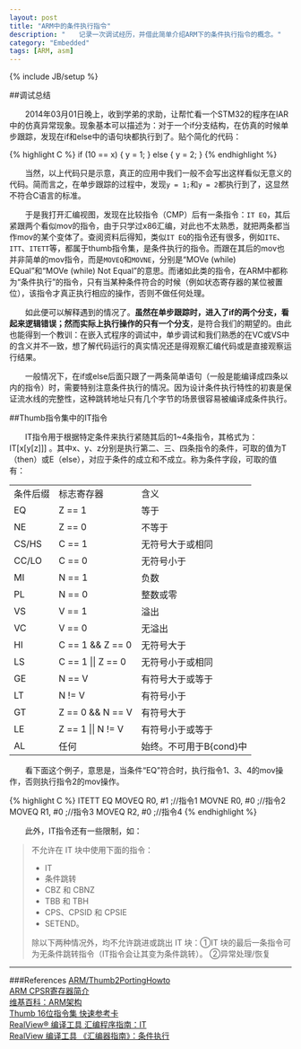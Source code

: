 ```yaml
---
layout: post
title: "ARM中的条件执行指令"
description: "　　记录一次调试经历，并借此简单介绍ARM下的条件执行指令的概念。"
category: "Embedded"
tags: [ARM, asm]
---
```

{% include JB/setup %}

##调试总结

　　2014年03月01日晚上，收到学弟的求助，让帮忙看一个STM32的程序在IAR中的仿真异常现象。现象基本可以描述为：对于一个if分支结构，在仿真的时候单步跟踪，发现在if和else中的语句块都执行到了。贴个简化的代码：

{% highlight C %}
if (10 == x)
{
    y = 1;
}
else
{
    y = 2;
}
{% endhighlight %}

　　当然，以上代码只是示意，真正的应用中我们一般不会写出这样看似无意义的代码。简而言之，在单步跟踪的过程中，发现`y = 1;`和`y = 2`都执行到了，这显然不符合C语言的标准。

　　于是我打开汇编视图，发现在比较指令（CMP）后有一条指令：`IT EQ`，其后紧跟两个看似mov的指令，由于只学过x86汇编，对此也不太熟悉，就把两条都当作mov的某个变体了。查阅资料后得知，类似`IT EQ`的指令还有很多，例如`ITE`、`ITT`、`ITETT`等，都属于thumb指令集，是条件执行的指令。而跟在其后的mov也并非简单的mov指令，而是`MOVEQ`和`MOVNE`，分别是“MOVe (while) EQual”和“MOVe (while) Not Equal”的意思。而诸如此类的指令，在ARM中都称为“条件执行”的指令，只有当某种条件符合的时候（例如状态寄存器的某位被置位），该指令才真正执行相应的操作，否则不做任何处理。

　　如此便可以解释遇到的情况了。**虽然在单步跟踪时，进入了if的两个分支，看起来逻辑错误；然而实际上执行操作的只有一个分支**，是符合我们的期望的。由此也能得到一个教训：在嵌入式程序的调试中，单步调试和我们熟悉的在VC或VS中的含义并不一致，想了解代码运行的真实情况还是得观察汇编代码或是直接观察运行结果。

　　一般情况下，在if或else后面只跟了一两条简单语句（一般是能编译成四条以内的指令）时，需要特别注意条件执行的情况。因为设计条件执行特性的初衷是保证流水线的完整性，这种跳转地址只有几个字节的场景很容易被编译成条件执行。

##Thumb指令集中的IT指令

　　IT指令用于根据特定条件来执行紧随其后的1~4条指令，其格式为： IT[x[y[z]]] <firstcond>。其中x、y、z分别是执行第二、三、四条指令的条件，可取的值为T（then）或E（else），对应于<firstcond>条件的成立和不成立。<firstcond>称为条件字段，可取的值有：

<table class="table table-bordered table-striped table-condensed">
 <tr>
  <td>条件后缀</td><td>标志寄存器</td><td>含义</td>
 </tr>
 <tr>
  <td>EQ</td><td>Z == 1</td><td>等于</td>
 </tr>
 <tr>
  <td>NE</td><td>Z == 0</td><td>不等于</td>
 </tr>
 <tr>
  <td>CS/HS</td><td>C == 1</td><td>无符号大于或相同</td>
 </tr>
 <tr>
  <td>CC/LO</td><td>C == 0</td><td>无符号小于</td>
 </tr>
 <tr>
  <td>MI</td><td>N == 1</td><td>负数</td>
 </tr>
 <tr>
  <td>PL</td><td>N == 0</td><td>整数或零</td>
 </tr>
 <tr>
  <td>VS</td><td>V == 1</td><td>溢出</td>
 </tr>
 <tr>
  <td>VC</td><td>V == 0</td><td>无溢出</td>
 </tr>
 <tr>
  <td>HI</td><td>C == 1 && Z == 0</td><td>无符号大于</td>
 </tr>
 <tr>
  <td>LS</td><td>C == 1 || Z == 0</td><td>无符号小于或相同</td>
 </tr>
 <tr>
  <td>GE</td><td>N == V</td><td>有符号大于或等于</td>
 </tr>
 <tr>
  <td>LT</td><td>N != V</td><td>有符号小于</td>
 </tr>
 <tr>
  <td>GT</td><td>Z == 0 && N == V</td><td>有符号大于</td>
 </tr>
 <tr>
  <td>LE</td><td>Z == 1 || N != V</td><td>有符号小于或等于</td>
 </tr>
 <tr>
  <td>AL</td><td>任何</td><td>始终。不可用于B{cond}中</td>
 </tr>
</table>

　　看下面这个例子，意思是，当条件“EQ”符合时，执行指令1、3、4的mov操作，否则执行指令2的mov操作。

{% highlight C %}
ITETT   EQ
MOVEQ   R0, #1  ;//指令1
MOVNE   R0, #0  ;//指令2
MOVEQ   R1, #0  ;//指令3
MOVEQ   R2, #0  ;//指令4
{% endhighlight %}

　　此外，IT指令还有一些限制，如：

>不允许在 IT 块中使用下面的指令：  
>
>    * IT  
>    * 条件跳转  
>    * CBZ 和 CBNZ  
>    * TBB 和 TBH  
>    * CPS、CPSID 和 CPSIE  
>    * SETEND。  
>
>除以下两种情况外，均不允许跳进或跳出 IT 块：①IT 块的最后一条指令可为无条件跳转指令（IT指令会让其变为条件跳转）。 ②异常处理/恢复

-------------------------------------------

###References
[ARM/Thumb2PortingHowto](https://wiki.edubuntu.org/ARM/Thumb2PortingHowto)  
[ARM CPSR寄存器简介](http://www.cnblogs.com/shangdawei/archive/2012/09/13/2682871.html)  
[维基百科：ARM架构](http://en.wikipedia.org/wiki/ARM_architecture)  
[Thumb 16位指令集 快速参考卡](http://infocenter.arm.com/help/topic/com.arm.doc.qrc0006ec/QRC0006_UAL16.pdf)  
[RealView® 编译工具 汇编程序指南：IT](http://infocenter.arm.com/help/index.jsp?topic=/com.arm.doc.dui0204hc/Cjabicci.html)  
[RealView 编译工具 《汇编器指南》：条件执行](http://infocenter.arm.com/help/index.jsp?topic=/com.arm.doc.dui0204ic/Cihbjcag.html)  


